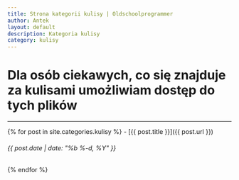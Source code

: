 ```yaml
---
title: Strona kategorii kulisy | Oldschoolprogrammer
author: Antek
layout: default
description: Kategoria kulisy
category: kulisy
---
```

# Dla osób ciekawych, co się znajduje za kulisami umożliwiam dostęp do tych plików
-----

{% for post in site.categories.kulisy %}
    - [{{ post.title }}]({{ post.url }})
###### {{ post.date | date: "%b %-d, %Y" }}
{% endfor %}
